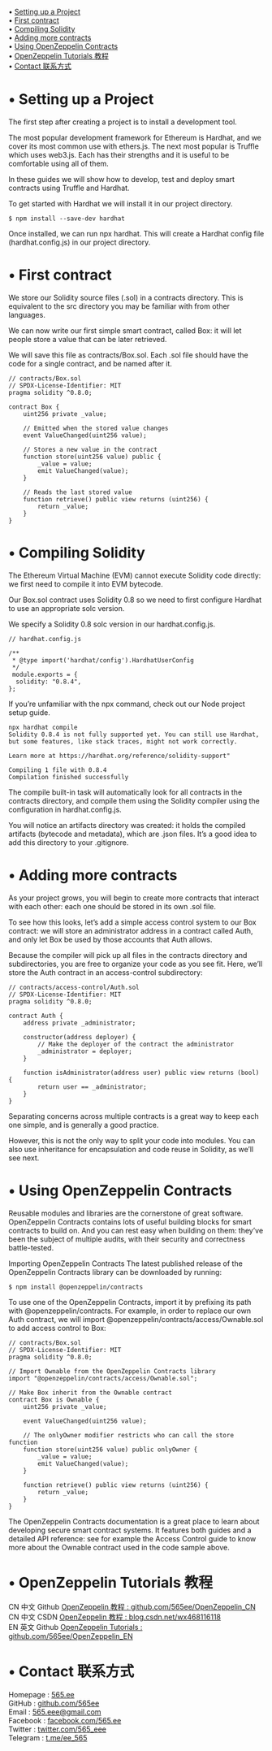 • [Setting up a Project](#index1)  
• [First contract](#index2)  
• [Compiling Solidity](#index3)  
• [Adding more contracts](#index4)  
• [Using OpenZeppelin Contracts](#index5)  
• [OpenZeppelin Tutorials 教程](#index98)   
• [Contact 联系方式](#index99)

# <span id='index1'>• Setting up a Project</span>  
The first step after creating a project is to install a development tool.

The most popular development framework for Ethereum is Hardhat, and we cover its most common use with ethers.js. The next most popular is Truffle which uses web3.js. Each has their strengths and it is useful to be comfortable using all of them.

In these guides we will show how to develop, test and deploy smart contracts using Truffle and Hardhat.

To get started with Hardhat we will install it in our project directory.
```
$ npm install --save-dev hardhat
```
Once installed, we can run npx hardhat. This will create a Hardhat config file (hardhat.config.js) in our project directory.

# <span id='index2'>• First contract</span>  
We store our Solidity source files (.sol) in a contracts directory. This is equivalent to the src directory you may be familiar with from other languages.

We can now write our first simple smart contract, called Box: it will let people store a value that can be later retrieved.

We will save this file as contracts/Box.sol. Each .sol file should have the code for a single contract, and be named after it.

```
// contracts/Box.sol
// SPDX-License-Identifier: MIT
pragma solidity ^0.8.0;

contract Box {
    uint256 private _value;

    // Emitted when the stored value changes
    event ValueChanged(uint256 value);

    // Stores a new value in the contract
    function store(uint256 value) public {
        _value = value;
        emit ValueChanged(value);
    }

    // Reads the last stored value
    function retrieve() public view returns (uint256) {
        return _value;
    }
}
```

# <span id='index3'>• Compiling Solidity</span>  
The Ethereum Virtual Machine (EVM) cannot execute Solidity code directly: we first need to compile it into EVM bytecode.

Our Box.sol contract uses Solidity 0.8 so we need to first configure Hardhat to use an appropriate solc version.

We specify a Solidity 0.8 solc version in our hardhat.config.js.

```
// hardhat.config.js

/**
 * @type import('hardhat/config').HardhatUserConfig
 */
 module.exports = {
  solidity: "0.8.4",
};
```

If you’re unfamiliar with the npx command, check out our Node project setup guide.
```
npx hardhat compile
Solidity 0.8.4 is not fully supported yet. You can still use Hardhat, but some features, like stack traces, might not work correctly.

Learn more at https://hardhat.org/reference/solidity-support"

Compiling 1 file with 0.8.4
Compilation finished successfully
```

The compile built-in task will automatically look for all contracts in the contracts directory, and compile them using the Solidity compiler using the configuration in hardhat.config.js.

You will notice an artifacts directory was created: it holds the compiled artifacts (bytecode and metadata), which are .json files. It’s a good idea to add this directory to your .gitignore.

# <span id='index4'>• Adding more contracts</span>  
As your project grows, you will begin to create more contracts that interact with each other: each one should be stored in its own .sol file.

To see how this looks, let’s add a simple access control system to our Box contract: we will store an administrator address in a contract called Auth, and only let Box be used by those accounts that Auth allows.

Because the compiler will pick up all files in the contracts directory and subdirectories, you are free to organize your code as you see fit. Here, we’ll store the Auth contract in an access-control subdirectory:

```
// contracts/access-control/Auth.sol
// SPDX-License-Identifier: MIT
pragma solidity ^0.8.0;

contract Auth {
    address private _administrator;

    constructor(address deployer) {
        // Make the deployer of the contract the administrator
        _administrator = deployer;
    }

    function isAdministrator(address user) public view returns (bool) {
        return user == _administrator;
    }
}
```

Separating concerns across multiple contracts is a great way to keep each one simple, and is generally a good practice.

However, this is not the only way to split your code into modules. You can also use inheritance for encapsulation and code reuse in Solidity, as we’ll see next.

# <span id='index5'>• Using OpenZeppelin Contracts</span>  
Reusable modules and libraries are the cornerstone of great software. OpenZeppelin Contracts contains lots of useful building blocks for smart contracts to build on. And you can rest easy when building on them: they’ve been the subject of multiple audits, with their security and correctness battle-tested.

Importing OpenZeppelin Contracts
The latest published release of the OpenZeppelin Contracts library can be downloaded by running:
```
$ npm install @openzeppelin/contracts
```

To use one of the OpenZeppelin Contracts, import it by prefixing its path with @openzeppelin/contracts. For example, in order to replace our own Auth contract, we will import @openzeppelin/contracts/access/Ownable.sol to add access control to Box:
```
// contracts/Box.sol
// SPDX-License-Identifier: MIT
pragma solidity ^0.8.0;

// Import Ownable from the OpenZeppelin Contracts library
import "@openzeppelin/contracts/access/Ownable.sol";

// Make Box inherit from the Ownable contract
contract Box is Ownable {
    uint256 private _value;

    event ValueChanged(uint256 value);

    // The onlyOwner modifier restricts who can call the store function
    function store(uint256 value) public onlyOwner {
        _value = value;
        emit ValueChanged(value);
    }

    function retrieve() public view returns (uint256) {
        return _value;
    }
}
```

The OpenZeppelin Contracts documentation is a great place to learn about developing secure smart contract systems. It features both guides and a detailed API reference: see for example the Access Control guide to know more about the Ownable contract used in the code sample above.

# <span id='index98'>• OpenZeppelin Tutorials 教程</span>  
CN 中文 Github  [OpenZeppelin 教程 : github.com/565ee/OpenZeppelin_CN](https://github.com/565ee/OpenZeppelin_CN)  
CN 中文 CSDN    [OpenZeppelin 教程 : blog.csdn.net/wx468116118](https://blog.csdn.net/wx468116118/category_11997496.html)  
EN 英文 Github  [OpenZeppelin Tutorials : github.com/565ee/OpenZeppelin_EN](https://github.com/565ee/OpenZeppelin_EN)  

# <span id='index99'>• Contact 联系方式</span>  
Homepage   : [565.ee](https://565.ee)  
GitHub     : [github.com/565ee](https://github.com/565ee)  
Email      : 565.eee@gmail.com  
Facebook   : [facebook.com/565.ee](https://facebook.com/565.ee)  
Twitter    : [twitter.com/565_eee](https://twitter.com/565_eee)  
Telegram   : [t.me/ee_565](https://t.me/ee_565)
